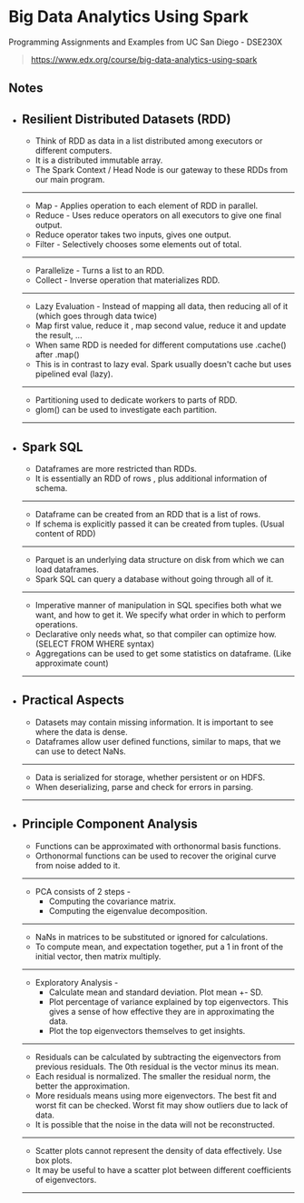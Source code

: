 # Big Data Analytics Using Spark

Programming Assignments and Examples from UC San Diego - DSE230X
>https://www.edx.org/course/big-data-analytics-using-spark

## Notes

* ## Resilient Distributed Datasets (RDD)
   * Think of RDD as data in a list distributed among executors or different computers.
   * It is a distributed immutable array.
   * The Spark Context / Head Node is our gateway to these RDDs from our main program.
   ---
   * Map - Applies operation to each element of RDD in parallel.
   * Reduce - Uses reduce operators on all executors to give one final output.
   * Reduce operator takes two inputs, gives one output.
   * Filter - Selectively chooses some elements out of total.
   ---
   * Parallelize - Turns a list to an RDD.
   * Collect - Inverse operation that materializes RDD.
   ---
   * Lazy Evaluation - Instead of mapping all data, then reducing all of it (which goes through data twice)
   * Map first value, reduce it , map second value, reduce it and update the result, ...
   * When same RDD is needed for different computations use .cache() after .map()
   * This is in contrast to lazy eval. Spark usually doesn't cache but uses pipelined eval (lazy).
   ---
   * Partitioning used to dedicate workers to parts of RDD.
   * glom() can be used to investigate each partition.
   ---
   
* ## Spark SQL
   * Dataframes are more restricted than RDDs.
   * It is essentially an RDD of rows , plus additional information of schema.
   ---
   * Dataframe can be created from an RDD that is a list of rows.
   * If schema is explicitly passed it can be created from tuples. (Usual content of RDD)
   ---
   * Parquet is an underlying data structure on disk from which we can load dataframes.
   * Spark SQL can query a database without going through all of it.
   ---
   * Imperative manner of manipulation in SQL specifies both what we want, and how to get it. We specify what order in which to perform      operations. 
   * Declarative only needs what, so that compiler can optimize how. (SELECT FROM WHERE syntax)
   * Aggregations can be used to get some statistics on dataframe. (Like approximate count)
   ---
   
 * ## Practical Aspects
   * Datasets may contain missing information. It is important to see where the data is dense.
   * Dataframes allow user defined functions, similar to maps, that we can use to detect NaNs.
   ---
   * Data is serialized for storage, whether persistent or on HDFS.
   * When deserializing, parse and check for errors in parsing.
   ---
   
 * ## Principle Component Analysis
   * Functions can be approximated with orthonormal basis functions.
   * Orthonormal functions can be used to recover the original curve from noise added to it.
   ---
   * PCA consists of 2 steps -
     * Computing the covariance matrix.
     * Computing the eigenvalue decomposition.
   ---
   * NaNs in matrices to be substituted or ignored for calculations.
   * To compute mean, and expectation together, put a 1 in front of the initial vector, then matrix multiply.
   ---
   * Exploratory Analysis -
     * Calculate mean and standard deviation. Plot mean +- SD.
     * Plot percentage of variance explained by top eigenvectors. This gives a sense of how effective they are in approximating the            data.
     * Plot the top eigenvectors themselves to get insights.
   ---
   * Residuals can be calculated by subtracting the eigenvectors from previous residuals. The 0th residual is the vector minus its mean.
   * Each residual is normalized. The smaller the residual norm, the better the approximation.
   * More residuals means using more eigenvectors. The best fit and worst fit can be checked. Worst fit may show outliers due to lack of      data.
   * It is possible that the noise in the data will not be reconstructed.
   ---
   *  Scatter plots cannot represent the density of data effectively. Use box plots.
   *  It may be useful to have a scatter plot between different coefficients of eigenvectors.
   --- 






   
   
   
